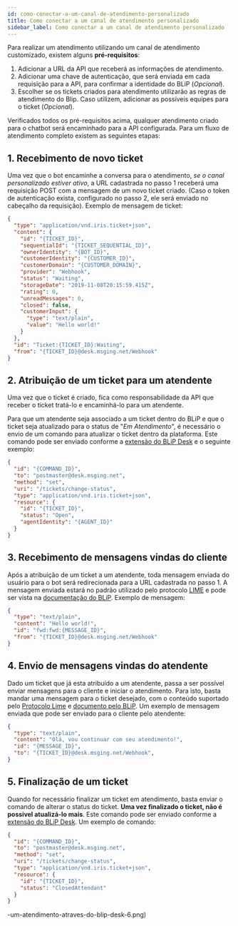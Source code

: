 ```yaml
---
id: como-conectar-a-um-canal-de-atendimento-personalizado
title: Como conectar a um canal de atendimento personalizado
sidebar_label: Como conectar a um canal de atendimento personalizado
---
```


Para realizar um atendimento utilizando um canal de atendimento customizado, existem alguns **pré-requisitos**:

1. Adicionar a URL da API que receberá as informações de atendimento.
1. Adicionar uma chave de autenticação, que será enviada em cada requisição para a API, para confirmar a identidade do BLiP (*Opcional*).
1. Escolher se os tickets criados para atendimento utilizarão as regras de atendimento do Blip. Caso utilizem, adicionar as possíveis equipes para o ticket (*Opcional*).

Verificados todos os pré-requisitos acima, qualquer atendimento criado para o chatbot será encaminhado para a API configurada. Para um fluxo de atendimento completo existem as seguintes etapas:

## 1. Recebimento de novo ticket
Uma vez que o bot encaminhe a conversa para o atendimento, *se o canal personalizado estiver ativo*, a URL cadastrada no passo 1 receberá uma requisição POST com a mensagem de um novo ticket criado. (Caso o token de autenticação exista, configurado no passo 2, ele será enviado no cabeçalho da requisição). Exemplo de mensagem de ticket:
```json
{
  "type": "application/vnd.iris.ticket+json",
  "content": {
    "id": "{TICKET_ID}",
    "sequentialId": "{TICKET_SEQUENTIAL_ID}",
    "ownerIdentity": "{BOT_ID}",
    "customerIdentity": "{CUSTOMER_ID}",
    "customerDomain": "{CUSTOMER_DOMAIN}",
    "provider": "Webhook",
    "status": "Waiting",
    "storageDate": "2019-11-08T20:15:59.415Z",
    "rating": 0,
    "unreadMessages": 0,
    "closed": false,
    "customerInput": {
      "type": "text/plain",
      "value": "Hello world!"
    }
  },
  "id": "Ticket:{TICKET_ID}:Waiting",
  "from": "{TICKET_ID}@desk.msging.net/Webhook"
}
```

## 2. Atribuição de um ticket para um atendente
Uma vez que o ticket é criado, fica como responsabilidade da API que receber o ticket tratá-lo e encaminhá-lo para um atendente.

Para que um atendente seja associado a um ticket dentro do BLiP e que o ticket seja atualizado para o status de "*Em Atendimento*", é necessário o envio de um comando para atualizar o ticket dentro da plataforma. Este comando pode ser enviado conforme a [extensão do BLiP Desk](https://docs.blip.ai/#desk) e o seguinte exemplo:
```json
{
  "id": "{COMMAND_ID}",
  "to": "postmaster@desk.msging.net",
  "method": "set",
  "uri": "/tickets/change-status",
  "type": "application/vnd.iris.ticket+json",
  "resource": {
    "id": "{TICKET_ID}",
    "status": "Open",
    "agentIdentity": "{AGENT_ID}"
  }
}
```

## 3. Recebimento de mensagens vindas do cliente
Após a atribuição de um ticket a um atendente, toda mensagem enviada do usuário para o bot será redirecionada para a URL cadastrada no passo 1. A mensagem enviada estará no padrão utilizado pelo protocolo [LIME](https://limeprotocol.org/content-types.html) e pode ser vista na [documentação do BLiP](https://docs.blip.ai/#content-types). Exemplo de mensagem:
```json
{
  "type": "text/plain",
  "content": "Hello world!",
  "id": "fwd:fwd:{MESSAGE_ID}",
  "from": "{TICKET_ID}@desk.msging.net/Webhook"
}
```

## 4. Envio de mensagens vindas do atendente
Dado um ticket que já esta atribuído a um atendente, passa a ser possível enviar mensagens para o cliente e iniciar o atendimento. Para isto, basta mandar uma mensagem para o ticket desejado, com o conteúdo suportado pelo [Protocolo Lime](https://limeprotocol.org/content-types.html) e [documento pelo BLiP](https://docs.blip.ai/#content-types). Um exemplo de mensagem enviada que pode ser enviado para o cliente pelo atendente:
```json
{
  "type": "text/plain",
  "content": "Olá, vou continuar com seu atendimento!",
  "id": "{MESSAGE_ID}",
  "to": "{TICKET_ID}@desk.msging.net/Webhook",
}
```

## 5. Finalização de um ticket
Quando for necessário finalizar um ticket em atendimento, basta enviar o comando de alterar o status do ticket. **Uma vez finalizado o ticket, não é possivel atualizá-lo mais**. Este comando pode ser enviado conforme a [extensão do BLiP Desk](https://docs.blip.ai/#close-a-ticket-as-attendant). Um exemplo de comando:
```json
{
  "id": "{COMMAND_ID}",
  "to": "postmaster@desk.msging.net",
  "method": "set",
  "uri": "/tickets/change-status",
  "type": "application/vnd.iris.ticket+json",
  "resource": {
    "id": "{TICKET_ID}",
    "status": "ClosedAttendant"
  }
}
```
-um-atendimento-atraves-do-blip-desk-6.png)